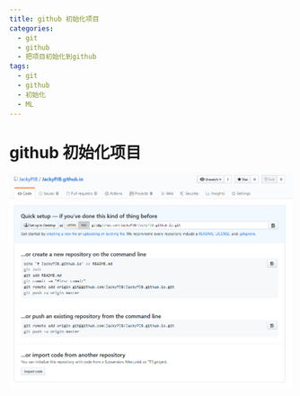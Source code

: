 ```yaml
---
title: github 初始化项目
categories:
  - git
  - github
  - 把项目初始化到github
tags:
  - git
  - github
  - 初始化
  - ML
---
```

# github 初始化项目
![](/public/image/git_init.png)

